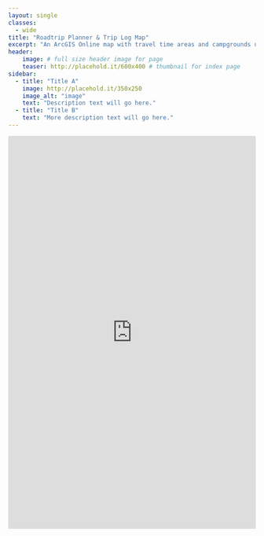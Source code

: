 ```yaml
---
layout: single
classes: 
  - wide
title: "Roadtrip Planner & Trip Log Map"
excerpt: "An ArcGIS Online map with travel time areas and campgrounds up to 12 hours from Dallas and pins with notes for where we have been."
header:
    image: # full size header image for page
    teaser: http://placehold.it/600x400 # thumbnail for index page
sidebar:
  - title: "Title A"
    image: http://placehold.it/350x250
    image_alt: "image"
    text: "Description text will go here."
  - title: "Title B"
    text: "More description text will go here."
---
```


<iframe width="100%" height="800px" src="https://www.arcgis.com/apps/View/index.html?appid=aa61a4e14c8442819f572096324789f2&amp;extent=-110.6389,25.7429,-82.5139,39.1917" frameborder="0" scrolling="no"></iframe>